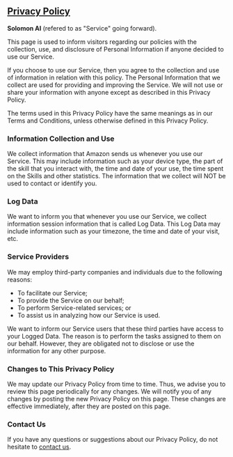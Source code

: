 ## [Privacy Policy](https://github.com/spalacioh/SolomonSkills/blob/master/README.md)
**Solomon AI**  (refered to as "Service" going forward).

This page is used to inform visitors regarding our policies with the collection, use, and disclosure of Personal Information if anyone decided to use our Service.

If you choose to use our Service, then you agree to the collection and use of information in relation with this policy. The Personal Information that we collect are used for providing and improving the Service. We will not use or share your information with anyone except as described in this Privacy Policy.

The terms used in this Privacy Policy have the same meanings as in our Terms and Conditions, unless otherwise defined in this Privacy Policy.

### Information Collection and Use

We collect information that Amazon sends us whenever you use our Service. This may include information such as your device type, the part of the skill that you interact with, the time and date of your use, the time spent on the Skills and other statistics. The information that we collect will NOT be used to contact or identify you.

### Log Data

We want to inform you that whenever you use our Service, we collect information session information that is called Log Data. This Log Data may include information such as your timezone, the time and date of your visit, etc.

### Service Providers

We may employ third-party companies and individuals due to the following reasons:

* To facilitate our Service;
* To provide the Service on our behalf;
* To perform Service-related services; or
* To assist us in analyzing how our Service is used.

We want to inform our Service users that these third parties have access to your Logged Data. The reason is to perform the tasks assigned to them on our behalf. However, they are obligated not to disclose or use the information for any other purpose.

### Changes to This Privacy Policy

We may update our Privacy Policy from time to time. Thus, we advise you to review this page periodically for any changes. We will notify you of any changes by posting the new Privacy Policy on this page. These changes are effective immediately, after they are posted on this page.

### Contact Us

If you have any questions or suggestions about our Privacy Policy, do not hesitate to [contact us](mailto:spalacioh@gmail.com).